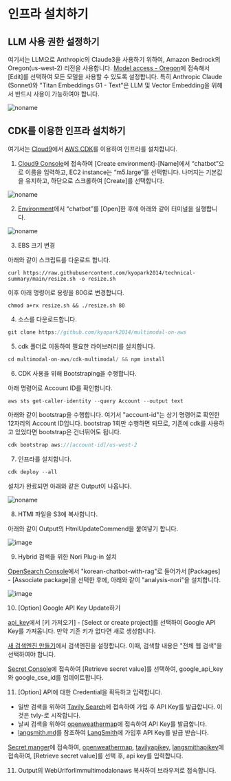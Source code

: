 # 인프라 설치하기

## LLM 사용 권한 설정하기

여기서는 LLM으로 Anthropic의 Claude3을 사용하기 위하여, Amazon Bedrock의 Oregon(us-west-2) 리전을 사용합니다. [Model access - Oregon](https://us-west-2.console.aws.amazon.com/bedrock/home?region=us-west-2#/modelaccess)에 접속해서 [Edit]를 선택하여 모든 모델을 사용할 수 있도록 설정합니다. 특히 Anthropic Claude (Sonnet)와 "Titan Embeddings G1 - Text"은 LLM 및 Vector Embedding을 위해서 반드시 사용이 가능하여야 합니다.

![noname](https://github.com/kyopark2014/llm-chatbot-using-claude3/assets/52392004/ca7f361a-1993-498e-93b6-ef19c620cbb1)


## CDK를 이용한 인프라 설치하기


여기서는 [Cloud9](https://aws.amazon.com/ko/cloud9/)에서 [AWS CDK](https://aws.amazon.com/ko/cdk/)를 이용하여 인프라를 설치합니다.

1) [Cloud9 Console](https://us-west-2.console.aws.amazon.com/cloud9control/home?region=us-west-2#/create)에 접속하여 [Create environment]-[Name]에서 “chatbot”으로 이름을 입력하고, EC2 instance는 “m5.large”를 선택합니다. 나머지는 기본값을 유지하고, 하단으로 스크롤하여 [Create]를 선택합니다.

![noname](https://github.com/kyopark2014/chatbot-based-on-Falcon-FM/assets/52392004/7c20d80c-52fc-4d18-b673-bd85e2660850)

2) [Environment](https://us-west-2.console.aws.amazon.com/cloud9control/home?region=us-west-2#/)에서 “chatbot”를 [Open]한 후에 아래와 같이 터미널을 실행합니다.

![noname](https://github.com/kyopark2014/chatbot-based-on-Falcon-FM/assets/52392004/b7d0c3c0-3e94-4126-b28d-d269d2635239)

3) EBS 크기 변경

아래와 같이 스크립트를 다운로드 합니다. 

```text
curl https://raw.githubusercontent.com/kyopark2014/technical-summary/main/resize.sh -o resize.sh
```

이후 아래 명령어로 용량을 80G로 변경합니다.
```text
chmod a+rx resize.sh && ./resize.sh 80
```


4) 소스를 다운로드합니다.

```java
git clone https://github.com/kyopark2014/multimodal-on-aws
```

5) cdk 폴더로 이동하여 필요한 라이브러리를 설치합니다.

```java
cd multimodal-on-aws/cdk-multimodal/ && npm install
```

6) CDK 사용을 위해 Bootstraping을 수행합니다.

아래 명령어로 Account ID를 확인합니다.

```java
aws sts get-caller-identity --query Account --output text
```

아래와 같이 bootstrap을 수행합니다. 여기서 "account-id"는 상기 명령어로 확인한 12자리의 Account ID입니다. bootstrap 1회만 수행하면 되므로, 기존에 cdk를 사용하고 있었다면 bootstrap은 건너뛰어도 됩니다.

```java
cdk bootstrap aws://[account-id]/us-west-2
```

7) 인프라를 설치합니다.

```java
cdk deploy --all
```

설치가 완료되면 아래와 같은 Output이 나옵니다. 

![noname](https://github.com/kyopark2014/multimodal-on-aws/assets/52392004/197fcfff-5a97-4e3b-be44-852ec932c414)


8) HTMl 파일을 S3에 복사합니다.

아래와 같이 Output의 HtmlUpdateCommend을 붙여넣기 합니다. 

![image](https://github.com/kyopark2014/multimodal-on-aws/assets/52392004/ac12f567-024f-4ad1-8d14-2452d9c68041)

9) Hybrid 검색을 위한 Nori Plug-in 설치

[OpenSearch Console](https://us-west-2.console.aws.amazon.com/aos/home?region=us-west-2#opensearch/domains)에서 "korean-chatbot-with-rag"로 들어가서 [Packages] - [Associate package]을 선택한 후에, 아래와 같이 "analysis-nori"을 설치합니다. 

![image](https://github.com/kyopark2014/korean-chatbot-using-amazon-bedrock/assets/52392004/b91c91a1-b13c-4f5d-bd58-1c8298b2f128)

10) [Option] Google API Key Update하기

[api_key](https://developers.google.com/custom-search/docs/paid_element?hl=ko#api_key)에서 [키 가져오기] - [Select or create project]를 선택하여 Google API Key를 가져옵니다. 만약 기존 키가 없다면 새로 생성합니다.

[새 검색엔진 만들기](https://programmablesearchengine.google.com/controlpanel/create?hl=ko)에서 검색엔진을 설정합니다. 이때, 검색할 내용은 "전체 웹 검색"을 선택하여야 합니다.

[Secret Console](https://us-west-2.console.aws.amazon.com/secretsmanager/secret?name=googl_api_key&region=us-west-2)에 접속하여 [Retrieve secret value]를 선택하여, google_api_key와 google_cse_id를 업데이트합니다.

11) [Option] API에 대한 Credential을 획득하고 입력합니다.

- 일반 검색을 위하여 [Tavily Search](https://app.tavily.com/sign-in)에 접속하여 가입 후 API Key를 발급합니다. 이것은 tvly-로 시작합니다.
- 날씨 검색을 위하여 [openweathermap](https://home.openweathermap.org/api_keys)에 접속하여 API Key를 발급합니다.
- [langsmith.md](https://github.com/kyopark2014/llm-agent/blob/main/langsmith.md)를 참조하여 [LangSmith](https://www.langchain.com/langsmith)에 가입후 API Key를 발급 받습니다.

[Secret manger](https://us-west-2.console.aws.amazon.com/secretsmanager/listsecrets?region=us-west-2)에 접속하여, [openweathermap](https://us-west-2.console.aws.amazon.com/secretsmanager/secret?name=tavilyapikey-llm-multimodal-workshop&region=us-west-2), [tavilyapikey](https://us-west-2.console.aws.amazon.com/secretsmanager/secret?name=tavilyapikey-llm-multimodal-workshop&region=us-west-2), [langsmithapikey](https://us-west-2.console.aws.amazon.com/secretsmanager/secret?name=langsmithapikey-llm-multimodal-workshop&region=us-west-2)에 접속하여, [Retrieve secret value]를 선택 후, api key를 입력합니다.


11) Output의 WebUrlforllmmultimodalonaws 복사하여 브라우저로 접속합니다.
